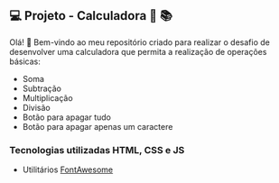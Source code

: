 ## 💻 Projeto - Calculadora :woman: :books: 

Olá! :wave: 
Bem-vindo ao meu repositório criado para realizar o desafio de desenvolver uma calculadora que permita a realização de operações básicas: 
<p> 
  <ul>
    <li>Soma</li> 
    <li>Subtração</li> 
    <li>Multiplicação</li>
    <li>Divisão</li> <li>Botão para apagar tudo</li> 
    <li>Botão para apagar apenas um caractere</li> 
  </ul> 
</p>

### Tecnologias utilizadas HTML, CSS e JS
- Utilitários [FontAwesome](https://fontawesome.com/)
